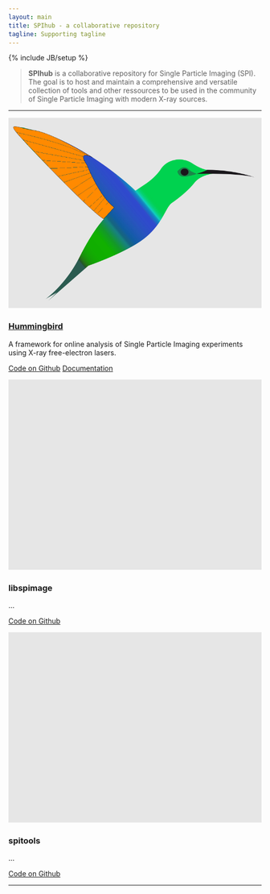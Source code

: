 ```yaml
---
layout: main
title: SPIhub - a collaborative repository
tagline: Supporting tagline
---
```

{% include JB/setup %}

> **SPIhub** is a collaborative repository for Single Particle Imaging (SPI). The goal is to host and maintain a comprehensive and versatile collection of tools and other ressources to be used in the community of Single Particle Imaging with modern X-ray sources.

<hr>

<!-- <div class="container-fluid"> -->
<!-- 	<div class="col-md-5"> -->
<!-- 	<div class="thumbnail right-caption span4"> -->
<!-- 		<img src="hummingbird/logo.png" alt="" class="img-responsive"> -->
<!-- 		<div class="caption"> -->
<!-- 			<a href="hummingbird"><h2>Hummingbird</h2></a>		 -->
<!-- 			Text, Text, Text, Text. 		Text, Text, Text, Text 		Text, Text, Text, Text -->
<!-- 		</div> -->
<!-- 	</div> -->
<!-- 	</div> -->
<!-- 	<div class="col-md-5"> -->
<!-- 	<div class="thumbnail right-caption span4"> -->
<!-- 		<img src="hummingbird/logo.png" alt="" class="img-responsive"> -->
<!-- 		<div class="caption"> -->
<!-- 			<a href="hummingbird"><h2>Hummingbird</h2></a>		 -->
<!-- 			Text, Text, Text, Text. 		Text, Text, Text, Text 		Text, Text, Text, Text -->
<!-- 		</div> -->
<!-- 	</div> -->
<!-- 	</div> -->
<!-- </div> -->

<!-- <div class="container-fluid"> -->
<!-- 	<div class="row">		 -->
<!-- 		<div class="col-md-2"> -->
<!-- 			<div class="row img-height"> -->
<!-- 				<img src="hummingbird/logo2.png" alt="" class="img-responsive"> -->
<!-- 		   	</div> -->
<!-- 		</div> -->
<!-- 		<div class="col-md-10"> -->
<!-- 			<a href="hummingbird"><h2>Hummingbird</h2></a> -->
<!-- 			Text, Text, Text, Text. 		Text, Text, Text, Text 		Text, Text, Text, Text -->
<!-- 		</div> -->
<!-- 	</div> -->
<!-- </div> -->

<!-- <hr> -->

<div class="row">
	<div class="col-sm-6 col-md-4">
		<div class="thumbnail">
	        <a href="hummingbird"><img src="hummingbird/logo.png" alt="Hummingbird"></a>
			<div class="caption">
				<a href="hummingbird"><h3>Hummingbird</h3></a>
				<p>A framework for online analysis of Single Particle Imaging experiments using X-ray free-electron lasers. </p>
				<p><a href="https://github.com/SPIhub/hummingbird" class="btn btn-danger" role="button">Code on Github</a> <a href="hummingbird/docs" class="btn btn-info" role="button">Documentation</a></p>
			</div>
		</div>
	</div>
	<div class="col-sm-6 col-md-4">
		<div class="thumbnail">
	        <img src="tmp/logo_placeholder.png" alt="libspimage">
			<div class="caption">
				<h3>libspimage</h3>
				<p>...</p>
				<p><a href="https://github.com/FilipeMaia/libspimage" class="btn btn-danger" role="button">Code on Github</a> </p>
			</div>
		</div>
	</div>
	<div class="col-sm-6 col-md-4">
		<div class="thumbnail">
	        <img src="tmp/logo_placeholder.png" alt="spitools">
			<div class="caption">
				<h3>spitools</h3>
				<p>...</p>
				<p><a href="#" class="btn btn-danger" role="button">Code on Github</a> </p>
			</div>
		</div>
	</div>
</div>

<hr>
